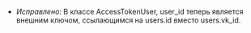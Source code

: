 - *Исправлено:* В классе AccessTokenUser, user_id теперь является внешним ключом, ссылающимся на users.id вместо users.vk_id.
